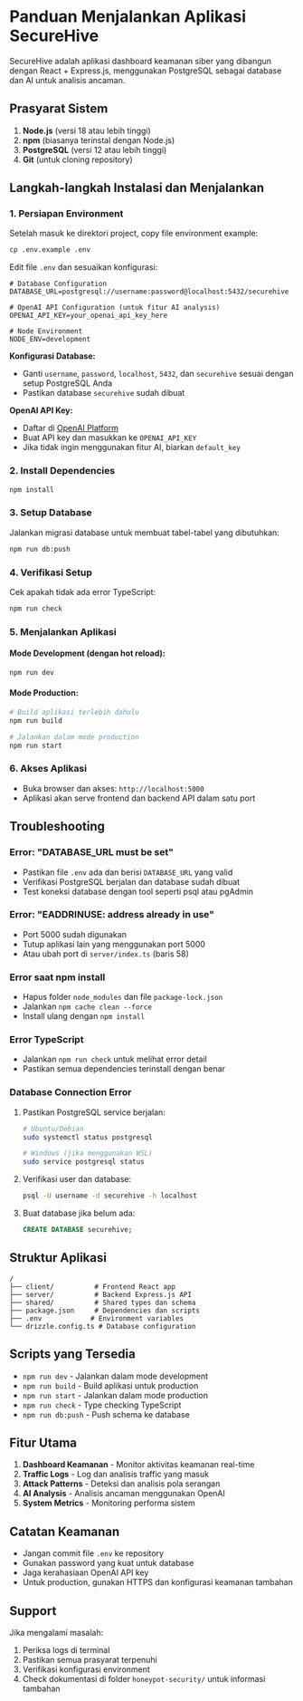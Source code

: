 # Panduan Menjalankan Aplikasi SecureHive

SecureHive adalah aplikasi dashboard keamanan siber yang dibangun dengan React + Express.js, menggunakan PostgreSQL sebagai database dan AI untuk analisis ancaman.

## Prasyarat Sistem

1. **Node.js** (versi 18 atau lebih tinggi)
2. **npm** (biasanya terinstal dengan Node.js)
3. **PostgreSQL** (versi 12 atau lebih tinggi)
4. **Git** (untuk cloning repository)

## Langkah-langkah Instalasi dan Menjalankan

### 1. Persiapan Environment

Setelah masuk ke direktori project, copy file environment example:
```bash
cp .env.example .env
```

Edit file `.env` dan sesuaikan konfigurasi:
```env
# Database Configuration
DATABASE_URL=postgresql://username:password@localhost:5432/securehive

# OpenAI API Configuration (untuk fitur AI analysis)
OPENAI_API_KEY=your_openai_api_key_here

# Node Environment
NODE_ENV=development
```

**Konfigurasi Database:**
- Ganti `username`, `password`, `localhost`, `5432`, dan `securehive` sesuai dengan setup PostgreSQL Anda
- Pastikan database `securehive` sudah dibuat

**OpenAI API Key:**
- Daftar di [OpenAI Platform](https://platform.openai.com/)
- Buat API key dan masukkan ke `OPENAI_API_KEY`
- Jika tidak ingin menggunakan fitur AI, biarkan `default_key`

### 2. Install Dependencies

```bash
npm install
```

### 3. Setup Database

Jalankan migrasi database untuk membuat tabel-tabel yang dibutuhkan:
```bash
npm run db:push
```

### 4. Verifikasi Setup

Cek apakah tidak ada error TypeScript:
```bash
npm run check
```

### 5. Menjalankan Aplikasi

#### Mode Development (dengan hot reload):
```bash
npm run dev
```

#### Mode Production:
```bash
# Build aplikasi terlebih dahulu
npm run build

# Jalankan dalam mode production
npm run start
```

### 6. Akses Aplikasi

- Buka browser dan akses: `http://localhost:5000`
- Aplikasi akan serve frontend dan backend API dalam satu port

## Troubleshooting

### Error: "DATABASE_URL must be set"
- Pastikan file `.env` ada dan berisi `DATABASE_URL` yang valid
- Verifikasi PostgreSQL berjalan dan database sudah dibuat
- Test koneksi database dengan tool seperti psql atau pgAdmin

### Error: "EADDRINUSE: address already in use"
- Port 5000 sudah digunakan
- Tutup aplikasi lain yang menggunakan port 5000
- Atau ubah port di `server/index.ts` (baris 58)

### Error saat npm install
- Hapus folder `node_modules` dan file `package-lock.json`
- Jalankan `npm cache clean --force`
- Install ulang dengan `npm install`

### Error TypeScript
- Jalankan `npm run check` untuk melihat error detail
- Pastikan semua dependencies terinstall dengan benar

### Database Connection Error
1. Pastikan PostgreSQL service berjalan:
   ```bash
   # Ubuntu/Debian
   sudo systemctl status postgresql
   
   # Windows (jika menggunakan WSL)
   sudo service postgresql status
   ```

2. Verifikasi user dan database:
   ```bash
   psql -U username -d securehive -h localhost
   ```

3. Buat database jika belum ada:
   ```sql
   CREATE DATABASE securehive;
   ```

## Struktur Aplikasi

```
/
├── client/          # Frontend React app
├── server/          # Backend Express.js API
├── shared/          # Shared types dan schema
├── package.json     # Dependencies dan scripts
├── .env            # Environment variables
└── drizzle.config.ts # Database configuration
```

## Scripts yang Tersedia

- `npm run dev` - Jalankan dalam mode development
- `npm run build` - Build aplikasi untuk production
- `npm run start` - Jalankan dalam mode production
- `npm run check` - Type checking TypeScript
- `npm run db:push` - Push schema ke database

## Fitur Utama

1. **Dashboard Keamanan** - Monitor aktivitas keamanan real-time
2. **Traffic Logs** - Log dan analisis traffic yang masuk
3. **Attack Patterns** - Deteksi dan analisis pola serangan
4. **AI Analysis** - Analisis ancaman menggunakan OpenAI
5. **System Metrics** - Monitoring performa sistem

## Catatan Keamanan

- Jangan commit file `.env` ke repository
- Gunakan password yang kuat untuk database
- Jaga kerahasiaan OpenAI API key
- Untuk production, gunakan HTTPS dan konfigurasi keamanan tambahan

## Support

Jika mengalami masalah:
1. Periksa logs di terminal
2. Pastikan semua prasyarat terpenuhi
3. Verifikasi konfigurasi environment
4. Check dokumentasi di folder `honeypot-security/` untuk informasi tambahan